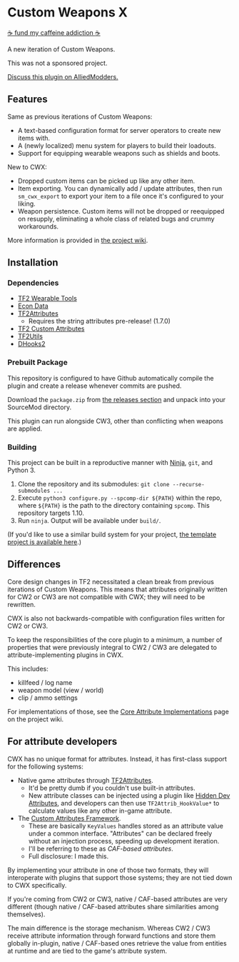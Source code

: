 # Custom Weapons X

[:coffee: fund my caffeine addiction :coffee:](https://buymeacoff.ee/nosoop)

A new iteration of Custom Weapons.

This was not a sponsored project.

[Discuss this plugin on AlliedModders.](https://forums.alliedmods.net/showthread.php?t=331273)

## Features

Same as previous iterations of Custom Weapons:

- A text-based configuration format for server operators to create new items with.
- A (newly localized) menu system for players to build their loadouts.
- Support for equipping wearable weapons such as shields and boots.

New to CWX:

- Dropped custom items can be picked up like any other item.
- Item exporting.  You can dynamically add / update attributes, then run `sm_cwx_export` to
export your item to a file once it's configured to your liking.
- Weapon persistence.  Custom items will not be dropped or reequipped on resupply, eliminating
a whole class of related bugs and crummy workarounds.

More information is provided in [the project wiki].

[the project wiki]: https://github.com/nosoop/SM-TFCustomWeaponsX/wiki

## Installation

### Dependencies

- [TF2 Wearable Tools](https://github.com/nosoop/sourcemod-tf2wearables)
- [Econ Data](https://github.com/nosoop/SM-TFEconData)
- [TF2Attributes](https://github.com/nosoop/tf2attributes)
  - Requires the string attributes pre-release!  (1.7.0)
- [TF2 Custom Attributes](https://github.com/nosoop/SM-TFCustAttr)
- [TF2Utils](https://github.com/nosoop/SM-TFUtils)
- [DHooks2](https://github.com/peace-maker/DHooks2)

### Prebuilt Package

This repository is configured to have Github automatically compile the plugin and create a
release whenever commits are pushed.

Download the `package.zip` from [the releases section][] and unpack into your SourceMod
directory.

This plugin can run alongside CW3, other than conflicting when weapons are applied.

[the releases section]: https://github.com/nosoop/SM-TFCustomWeaponsX/releases

### Building

This project can be built in a reproductive manner with [Ninja](https://ninja-build.org/),
`git`, and Python 3.

1.  Clone the repository and its submodules: `git clone --recurse-submodules ...`
2.  Execute `python3 configure.py --spcomp-dir ${PATH}` within the repo, where `${PATH}` is the
path to the directory containing `spcomp`.  This repository targets 1.10.
3.  Run `ninja`.  Output will be available under `build/`.

(If you'd like to use a similar build system for your project,
[the template project is available here][ninjatemplate].)

[ninjatemplate]: https://github.com/nosoop/NinjaBuild-SMPlugin

## Differences

Core design changes in TF2 necessitated a clean break from previous iterations of
Custom Weapons.  This means that attributes originally written for CW2 or CW3 are not compatible
with CWX; they will need to be rewritten.

CWX is also not backwards-compatible with configuration files written for CW2 or CW3.

To keep the responsibilities of the core plugin to a minimum, a number of properties that were
previously integral to CW2 / CW3 are delegated to attribute-implementing plugins in CWX.

This includes:

- killfeed / log name
- weapon model (view / world)
- clip / ammo settings

For implementations of those, see the [Core Attribute Implementations][] page on the project
wiki.

[Core Attribute Implementations]: https://github.com/nosoop/SM-TFCustomWeaponsX/wiki/Core-Attribute-Implementations

## For attribute developers

CWX has no unique format for attributes.  Instead, it has first-class support for the following
systems:

- Native game attributes through [TF2Attributes][].
  - It'd be pretty dumb if you couldn't use built-in attributes.
  - New attribute classes can be injected using a plugin like [Hidden Dev Attributes][], and
  developers can then use `TF2Attrib_HookValue*` to calculate values like any other in-game
  attribute.
- The [Custom Attributes Framework][].
  - These are basically `KeyValues` handles stored as an attribute value under a common
  interface.  "Attributes" can be declared freely without an injection process, speeding up
  development iteration.
  - I'll be referring to these as *CAF-based attributes*.
  - Full disclosure:  I made this.

By implementing your attribute in one of those two formats, they will interoperate with plugins
that support those systems; they are not tied down to CWX specifically.

If you're coming from CW2 or CW3, native / CAF-based attributes are very different (though
native / CAF-based attributes share similarities among themselves).

The main difference is the storage mechanism.  Whereas CW2 / CW3 receive attribute information
through forward functions and store them globally in-plugin, native / CAF-based ones retrieve
the value from entities at runtime and are tied to the game's attribute system.

[TF2Attributes]: https://github.com/nosoop/tf2attributes
[Hidden Dev Attributes]: https://forums.alliedmods.net/showthread.php?t=326853
[Custom Attributes Framework]: https://github.com/nosoop/SM-TFCustAttr
